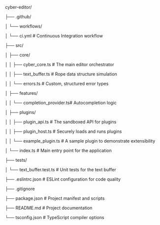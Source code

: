 cyber-editor/

├── .github/

│   └── workflows/

│       └── ci.yml                # Continuous Integration workflow

├── src/

│   ├── core/

│   │   ├── cyber_core.ts         # The main editor orchestrator

│   │   ├── text_buffer.ts        # Rope data structure simulation

│   │   └── errors.ts             # Custom, structured error types

│   ├── features/

│   │   └── completion_provider.ts# Autocompletion logic

│   ├── plugins/

│   │   ├── plugin_api.ts         # The sandboxed API for plugins

│   │   ├── plugin_host.ts        # Securely loads and runs plugins

│   │   └── example_plugin.ts     # A sample plugin to demonstrate extensibility

│   └── index.ts                  # Main entry point for the application

├── tests/

│   └── text_buffer.test.ts       # Unit tests for the text buffer

├── .eslintrc.json                # ESLint configuration for code quality

├── .gitignore

├── package.json                  # Project manifest and scripts

├── README.md                     # Project documentation

└── tsconfig.json                 # TypeScript compiler options
